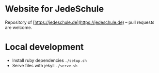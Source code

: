 # Website for JedeSchule

Repository of [https://jedeschule.de](https://jedeschule.de) – pull requests are welcome.


# Local development

- Install ruby dependencies ``` ./setup.sh ```
- Serve files with jekyll ``` ./serve.sh ```
